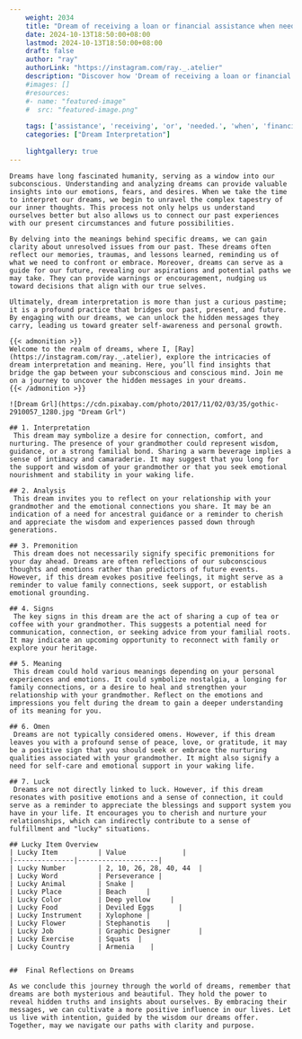 ```yaml
---
    weight: 2034
    title: "Dream of receiving a loan or financial assistance when needed."  # Assuming 'title' column exists
    date: 2024-10-13T18:50:00+08:00
    lastmod: 2024-10-13T18:50:00+08:00
    draft: false
    author: "ray"
    authorLink: "https://instagram.com/ray._.atelier"
    description: "Discover how 'Dream of receiving a loan or financial assistance when needed.' can interpret your future and uncover its significant meanings in your life."
    #images: []
    #resources:
    #- name: "featured-image"
    #  src: "featured-image.png"
    
    tags: ['assistance', 'receiving', 'or', 'needed.', 'when', 'financial', 'Dream', 'a', 'loan', 'of']
    categories: ["Dream Interpretation"]
    
    lightgallery: true
---
```

    
    Dreams have long fascinated humanity, serving as a window into our subconscious. Understanding and analyzing dreams can provide valuable insights into our emotions, fears, and desires. When we take the time to interpret our dreams, we begin to unravel the complex tapestry of our inner thoughts. This process not only helps us understand ourselves better but also allows us to connect our past experiences with our present circumstances and future possibilities.
    
    By delving into the meanings behind specific dreams, we can gain clarity about unresolved issues from our past. These dreams often reflect our memories, traumas, and lessons learned, reminding us of what we need to confront or embrace. Moreover, dreams can serve as a guide for our future, revealing our aspirations and potential paths we may take. They can provide warnings or encouragement, nudging us toward decisions that align with our true selves.
    
    Ultimately, dream interpretation is more than just a curious pastime; it is a profound practice that bridges our past, present, and future. By engaging with our dreams, we can unlock the hidden messages they carry, leading us toward greater self-awareness and personal growth.
    
    {{< admonition >}}
    Welcome to the realm of dreams, where I, [Ray](https://instagram.com/ray._.atelier), explore the intricacies of dream interpretation and meaning. Here, you’ll find insights that bridge the gap between your subconscious and conscious mind. Join me on a journey to uncover the hidden messages in your dreams.
    {{< /admonition >}}
    
    ![Dream Grl](https://cdn.pixabay.com/photo/2017/11/02/03/35/gothic-2910057_1280.jpg "Dream Grl")
    
    ## 1. Interpretation
     This dream may symbolize a desire for connection, comfort, and nurturing. The presence of your grandmother could represent wisdom, guidance, or a strong familial bond. Sharing a warm beverage implies a sense of intimacy and camaraderie. It may suggest that you long for the support and wisdom of your grandmother or that you seek emotional nourishment and stability in your waking life.
    
    ## 2. Analysis
     This dream invites you to reflect on your relationship with your grandmother and the emotional connections you share. It may be an indication of a need for ancestral guidance or a reminder to cherish and appreciate the wisdom and experiences passed down through generations.
    
    ## 3. Premonition
     This dream does not necessarily signify specific premonitions for your day ahead. Dreams are often reflections of our subconscious thoughts and emotions rather than predictors of future events. However, if this dream evokes positive feelings, it might serve as a reminder to value family connections, seek support, or establish emotional grounding.
    
    ## 4. Signs
     The key signs in this dream are the act of sharing a cup of tea or coffee with your grandmother. This suggests a potential need for communication, connection, or seeking advice from your familial roots. It may indicate an upcoming opportunity to reconnect with family or explore your heritage.
    
    ## 5. Meaning
     This dream could hold various meanings depending on your personal experiences and emotions. It could symbolize nostalgia, a longing for family connections, or a desire to heal and strengthen your relationship with your grandmother. Reflect on the emotions and impressions you felt during the dream to gain a deeper understanding of its meaning for you.
    
    ## 6. Omen
     Dreams are not typically considered omens. However, if this dream leaves you with a profound sense of peace, love, or gratitude, it may be a positive sign that you should seek or embrace the nurturing qualities associated with your grandmother. It might also signify a need for self-care and emotional support in your waking life.
    
    ## 7. Luck
     Dreams are not directly linked to luck. However, if this dream resonates with positive emotions and a sense of connection, it could serve as a reminder to appreciate the blessings and support system you have in your life. It encourages you to cherish and nurture your relationships, which can indirectly contribute to a sense of fulfillment and "lucky" situations.
    
    ## Lucky Item Overview
    | Lucky Item          | Value              |
    |---------------|--------------------|
    | Lucky Number        | 2, 10, 26, 28, 40, 44  |
    | Lucky Word          | Perseverance |
    | Lucky Animal        | Snake |
    | Lucky Place         | Beach     |
    | Lucky Color         | Deep yellow     |
    | Lucky Food          | Deviled Eggs      |
    | Lucky Instrument    | Xylophone |
    | Lucky Flower        | Stephanotis    |
    | Lucky Job           | Graphic Designer       |
    | Lucky Exercise      | Squats  |
    | Lucky Country       | Armenia    |
    
    
    ##  Final Reflections on Dreams
    
    As we conclude this journey through the world of dreams, remember that dreams are both mysterious and beautiful. They hold the power to reveal hidden truths and insights about ourselves. By embracing their messages, we can cultivate a more positive influence in our lives. Let us live with intention, guided by the wisdom our dreams offer. Together, may we navigate our paths with clarity and purpose.
    